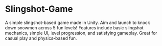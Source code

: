 # Slingshot-Game
 A simple slingshot-based game made in Unity. Aim and launch to knock down snowmen across 5 fun levels! Features include basic slingshot mechanics, simple UI, level progression, and satisfying gameplay. Great for casual play and physics-based fun.
